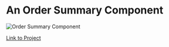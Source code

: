 # An Order Summary Component

![Order Summary Component](https://drive.google.com/uc?export=view&id=1IrrRH9o5KnlMMsrpCER3xcArBzsvYzu7)

[Link to Project](https://sharonjseg.github.io/Order-summary-component/)
